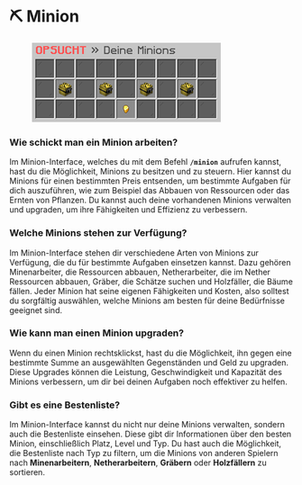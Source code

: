 # ⛏ Minion

<figure><img src="../.gitbook/assets/minion-intro.png" alt=""><figcaption></figcaption></figure>

### Wie schickt man ein Minion arbeiten?

Im Minion-Interface, welches du mit dem Befehl **`/minion`** aufrufen kannst, hast du die Möglichkeit, Minions zu besitzen und zu steuern. Hier kannst du Minions für einen bestimmten Preis entsenden, um bestimmte Aufgaben für dich auszuführen, wie zum Beispiel das Abbauen von Ressourcen oder das Ernten von Pflanzen. Du kannst auch deine vorhandenen Minions verwalten und upgraden, um ihre Fähigkeiten und Effizienz zu verbessern.

### Welche Minions stehen zur Verfügung?

Im Minion-Interface stehen dir verschiedene Arten von Minions zur Verfügung, die du für bestimmte Aufgaben einsetzen kannst. Dazu gehören Minenarbeiter, die Ressourcen abbauen, Netherarbeiter, die im Nether Ressourcen abbauen, Gräber, die Schätze suchen und Holzfäller, die Bäume fällen. Jeder Minion hat seine eigenen Fähigkeiten und Kosten, also solltest du sorgfältig auswählen, welche Minions am besten für deine Bedürfnisse geeignet sind.

### Wie kann man einen Minion upgraden?

Wenn du einen Minion rechtsklickst, hast du die Möglichkeit, ihn gegen eine bestimmte Summe an ausgewählten Gegenständen und Geld zu upgraden. Diese Upgrades können die Leistung, Geschwindigkeit und Kapazität des Minions verbessern, um dir bei deinen Aufgaben noch effektiver zu helfen.

### Gibt es eine Bestenliste?

Im Minion-Interface kannst du nicht nur deine Minions verwalten, sondern auch die Bestenliste einsehen. Diese gibt dir Informationen über den besten Minion, einschließlich Platz, Level und Typ. Du hast auch die Möglichkeit, die Bestenliste nach Typ zu filtern, um die Minions von anderen Spielern nach **Minenarbeitern**, **Netherarbeitern**, **Gräbern** oder **Holzfällern** zu sortieren.
